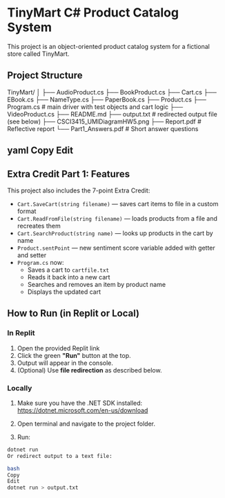 # TinyMart C# Product Catalog System

This project is an object-oriented product catalog system for a fictional store called TinyMart. 


## Project Structure

TinyMart/ │ ├── AudioProduct.cs ├── BookProduct.cs ├── Cart.cs ├── EBook.cs ├── NameType.cs ├── PaperBook.cs ├── Product.cs ├── Program.cs # main driver with test objects and cart logic ├── VideoProduct.cs ├── README.md ├── output.txt # redirected output file (see below) ├── CSCI3415_UMlDiagramHW5.png ├── Report.pdf # Reflective report └── Part1_Answers.pdf # Short answer questions

yaml
Copy
Edit
---

##  Extra Credit Part 1: Features

This project also includes the 7-point Extra Credit:

- `Cart.SaveCart(string filename)` — saves cart items to file in a custom format
- `Cart.ReadFromFile(string filename)` — loads products from a file and recreates them
- `Cart.SearchProduct(string name)` — looks up products in the cart by name
- `Product.sentPoint` — new sentiment score variable added with getter and setter
- `Program.cs` now:
  - Saves a cart to `cartfile.txt`
  - Reads it back into a new cart
  - Searches and removes an item by product name
  - Displays the updated cart

##  How to Run (in Replit or Local)

### In Replit
1. Open the provided Replit link
2. Click the green **"Run"** button at the top.
3. Output will appear in the console.
4. (Optional) Use **file redirection** as described below.

###  Locally
1. Make sure you have the .NET SDK installed:  
   https://dotnet.microsoft.com/en-us/download

2. Open terminal and navigate to the project folder.
3. Run:

```bash
dotnet run
Or redirect output to a text file:

bash
Copy
Edit
dotnet run > output.txt
